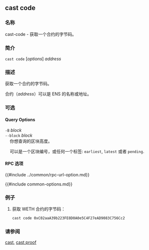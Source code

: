 ## cast code

### 名称

cast-code - 获取一个合约的字节码。

### 简介

``cast code`` [*options*] *address*

### 描述

获取一个合约的字节码。

合约（*address*）可以是 ENS 的名称或地址。

### 可选

#### Query Options

`-B` *block*  
`--block` *block*  
&nbsp;&nbsp;&nbsp;&nbsp;你想查询的区块高度。

&nbsp;&nbsp;&nbsp;&nbsp;可以是一个区块编号，或任何一个标签: `earliest`, `latest` 或者 `pending`.

#### RPC 选项

{{#include ../common/rpc-url-option.md}}

{{#include common-options.md}}

### 例子

1. 获取 WETH 合约的字节码：
    ```sh
    cast code 0xC02aaA39b223FE8D0A0e5C4F27eAD9083C756Cc2
    ```

### 请参阅

[cast](./cast.md), [cast proof](./cast-proof.md)
